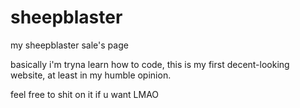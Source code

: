 # sheepblaster
my sheepblaster sale's page


basically i'm tryna learn how to code, this is my first decent-looking website, at least in my humble opinion.

feel free to shit on it if u want LMAO

